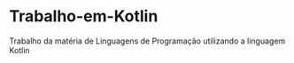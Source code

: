 # Trabalho-em-Kotlin
Trabalho da matéria de Linguagens de Programação utilizando a linguagem Kotlin

